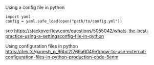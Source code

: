 
Using a config file in python
```
import yaml
config = yaml.safe_load(open("path/to/config.yml"))
```
see https://stackoverflow.com/questions/5055042/whats-the-best-practice-using-a-settingsconfig-file-in-python


Using configuration files in python  
https://dev.to/ganesh_p_96bc2f769a6049e1/how-to-use-external-configuration-files-in-python-production-code-5enm
